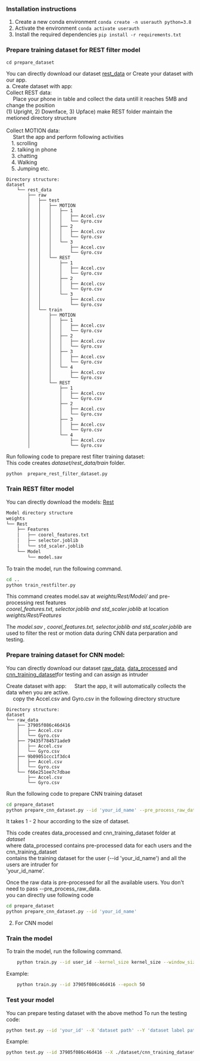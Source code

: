 ### Installation instructions
1. Create a new conda environment
    ```conda create -n userauth python=3.8```
2. Activate the environment
    ```conda activate userauth```
3. Install the required dependencies
    ```pip install -r requirements.txt```

### Prepare training dataset for REST filter model
```cd prepare_dataset```

You can directly download our dataset [rest_data](https://drive.google.com/file/d/1L0k4S51m0QreSPeh8UvDZjrO-79uN5cH/view?usp=sharing)
or Create your dataset with our app.  
a. Create dataset with app:  
    Collect REST data:  
    &emsp; Place your phone in table and collect the data untill it reaches 5MB and change the position  
        (1) Upright, 2) Downface, 3) Upface) make REST folder maintain the metioned directory structure  
    \
    Collect MOTION data:  
    &emsp; Start the app and perform following activities  
    &emsp;1.  scrolling  
    &emsp;2.  talking in phone  
    &emsp;3.  chatting  
    &emsp;4.  Walking  
    &emsp;5.  Jumping
    etc.


    Directory structure:
    dataset
        └── rest_data
            ├── raw
            │   ├── test
            │   │   ├── MOTION
            │   │   │   ├── 1
            │   │   │   │   ├── Accel.csv
            │   │   │   │   └── Gyro.csv
            │   │   │   ├── 2
            │   │   │   │   ├── Accel.csv
            │   │   │   │   └── Gyro.csv
            │   │   │   └── 3
            │   │   │       ├── Accel.csv
            │   │   │       └── Gyro.csv
            │   │   └── REST
            │   │       ├── 1
            │   │       │   ├── Accel.csv
            │   │       │   └── Gyro.csv
            │   │       ├── 2
            │   │       │   ├── Accel.csv
            │   │       │   └── Gyro.csv
            │   │       └── 3
            │   │           ├── Accel.csv
            │   │           └── Gyro.csv
            │   └── train
            │       ├── MOTION
            │       │   ├── 1
            │       │   │   ├── Accel.csv
            │       │   │   └── Gyro.csv
            │       │   ├── 2
            │       │   │   ├── Accel.csv
            │       │   │   └── Gyro.csv
            │       │   ├── 3
            │       │   │   ├── Accel.csv
            │       │   │   └── Gyro.csv
            │       │   └── 4
            │       │       ├── Accel.csv
            │       │       └── Gyro.csv
            │       └── REST
            │           ├── 1
            │           │   ├── Accel.csv
            │           │   └── Gyro.csv
            │           ├── 2
            │           │   ├── Accel.csv
            │           │   └── Gyro.csv
            │           ├── 3
            │           │   ├── Accel.csv
            │           │   └── Gyro.csv
            │           └── 4
            │               ├── Accel.csv
            │               └── Gyro.csv



Run following code to prepare rest filter training dataset:  
This code creates *dataset/rest_data/train* folder.
```bash
python  prepare_rest_filter_dataset.py
```
### Train REST filter model
You can directly download the models: [Rest](https://drive.google.com/file/d/1_CLDVKVbcZkcqCSNuQfCmcQgQlfw8PKY/view?usp=sharing)

```bash
Model directory structure
weights
└── Rest
    ├── Features
    │   ├── coorel_features.txt
    │   ├── selector.joblib
    │   └── std_scaler.joblib
    └── Model
        └── model.sav


```

To train the model, run the following command.
```bash
cd ..
python train_restfilter.py
```
This command creates model.sav at *weights/Rest/Model/* and pre-processing rest features  
*coorel_features.txt, selector.joblib and  std_scaler.joblib* at location *weights/Rest/Features*

The *model.sav , coorel_features.txt, selector.joblib and  std_scaler.joblib* are used to filter the rest or motion data during CNN data perparation and testing. 


### Prepare training dataset for CNN model:
You can directly download our dataset [raw_data](https://drive.google.com/file/d/1_mqModB8Q5n_EKbUrjJgrgqp8iKKI0Y6/view?usp=sharing), [data_processed](https://drive.google.com/file/d/1TGAU-u8Sko5nZIeRKSvoY88OUiJuE2D8/view?usp=sharing) and [cnn_training_dataset](https://drive.google.com/file/d/1WahW47_2_7v2EuwOUZGt61J3W2Lu9gnl/view?usp=sharing)for testing and can assign as intruder 


Create dataset with app:
&emsp; Start the app, it will automatically collects the data when you are active.  
&emsp; copy the Accel.csv and Gyro.csv in the following directory structure

    Directory structure:
    dataset
    └── raw_data
        ├── 37905f086c46d416
        │   ├── Accel.csv
        │   └── Gyro.csv
        ├── 79435f784571ade9
        │   ├── Accel.csv
        │   └── Gyro.csv
        ├── 9b09051ccc1f3dc4
        │   ├── Accel.csv
        │   └── Gyro.csv
        └── f66e251ee7c7dbae
            ├── Accel.csv
            └── Gyro.csv

Run the following code to prepare CNN training dataset
```bash
cd prepare_dataset
python prepare_cnn_dataset.py --id 'your_id_name' --pre_process_raw_data
```
It takes 1 - 2 hour according to the size of dataset.  

This code creates data_processed and cnn_training_dataset folder at *dataset*  
where data_processed contains pre-processed data for each users and  the cnn_training_dataset  
contains the training dataset for the user (--id 'your_id_name') and all the users are intruder for  
'your_id_name'.

Once the raw data is pre-processed for all the available users. You don't need to pass --pre_process_raw_data.  
you can directly use following code
```bash
cd prepare_dataset
python prepare_cnn_dataset.py --id 'your_id_name'
```  

2. For CNN model

### Train the model
To train the model, run the following command.
```bash
    python train.py --id user_id --kernel_size kernel_size --window_size window_size --lr learning_rate --num_filters number_of_filters_to_use --epoch number_of_epochs_to_train --dataset_path root_path_of_the_dataset
```
Example:
```bash
    python train.py --id 37905f086c46d416 --epoch 50
```

### Test your model
You can prepare testing dataset with the above method
To run the testing code:
```bash
python test.py --id 'your_id' --X 'dataset path' --Y 'dataset label path' --model_path 'Trained model checkpoint path (.h5)'
```
Example:
```bash
python test.py --id 37905f086c46d416 --X ./dataset/cnn_training_dataset/37905f086c46d416/X_test.csv --Y ./dataset/cnn_training_dataset/37905f086c46d416/Y_test.csv --model_path ./weights/37905f086c46d416/Models/cp.h5
```
